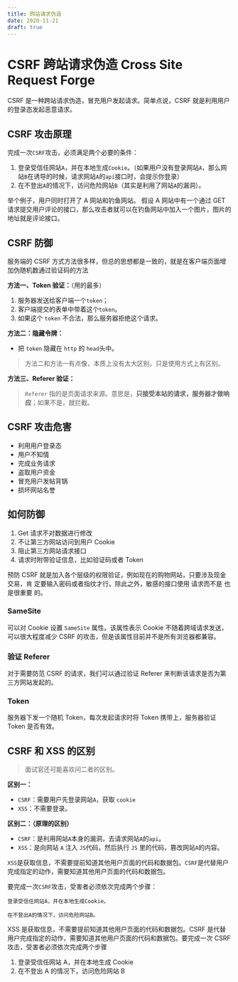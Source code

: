 ```yaml
---
title: 跨站请求伪造
date: 2020-11-21
draft: true
---
```


# CSRF 跨站请求伪造 Cross Site Request Forge

CSRF 是一种跨站请求伪造，冒充用户发起请求。简单点说，CSRF 就是利用用户的登录态发起恶意请求。

## CSRF 攻击原理

完成一次`CSRF`攻击，必须满足两个必要的条件：

1. 登录受信任网站`A`，并在本地生成`Cookie`。（如果用户没有登录网站`A`，那么网站`B`在诱导的时候，请求网站`A`的`api`接口时，会提示你登录）
2. 在不登出`A`的情况下，访问危险网站`B`（其实是利用了网站`A`的漏洞）。

举个例子，用户同时打开了 A 网站和钓鱼网站。 假设 A 网站中有一个通过 GET 请求提交用户评论的接口，那么攻击者就可以在钓鱼网站中加入一个图片，图片的地址就是评论接口。

## CSRF 防御

服务端的 CSRF 方式方法很多样，但总的思想都是一致的，就是在客户端页面增加伪随机数通过验证码的方法

**方法一、Token 验证：**（用的最多）

1. 服务器发送给客户端一个`token`；
2. 客户端提交的表单中带着这个`token`。
3. 如果这个 `token` 不合法，那么服务器拒绝这个请求。

**方法二：隐藏令牌：**

- 把 `token` 隐藏在 `http` 的 `head`头中。

> 方法二和方法一有点像，本质上没有太大区别，只是使用方式上有区别。

**方法三、Referer 验证：**

> `Referer` 指的是页面请求来源。意思是，**只接受本站的请求，服务器才做响应**；如果不是，就拦截。

## CSRF 攻击危害

- 利用用户登录态
- 用户不知情
- 完成业务请求
- 盗取用户资金
- 冒充用户发帖背锅
- 损坏网站名誉

## 如何防御

1. Get 请求不对数据进行修改
2. 不让第三方网站访问到用户 Cookie
3. 阻止第三方网站请求接口
4. 请求时附带验证信息，比如验证码或者 Token

预防 CSRF 就是加入各个层级的权限验证，例如现在的购物网站，只要涉及现金交易，肯 定要输入密码或者指纹才行。除此之外，敏感的接口使用 请求而不是 也是很重要 的。

### SameSite

可以对 Cookie 设置 `SameSite` 属性。该属性表示 Cookie 不随着跨域请求发送，可以很大程度减少 CSRF 的攻击，但是该属性目前并不是所有浏览器都兼容。

### 验证 Referer

对于需要防范 CSRF 的请求，我们可以通过验证 Referer 来判断该请求是否为第三方网站发起的。

### Token

服务器下发一个随机 Token，每次发起请求时将 Token 携带上，服务器验证 Token 是否有效。

## CSRF 和 XSS 的区别

> 面试官还可能喜欢问二者的区别。

**区别一：**

- `CSRF`：需要用户先登录网站`A`，获取 `cookie`
- `XSS`：不需要登录。

**区别二：（原理的区别）**

- `CSRF`：是利用网站`A`本身的漏洞，去请求网站`A`的`api`。
- `XSS`：是向网站 `A` 注入 `JS`代码，然后执行 `JS` 里的代码，篡改网站`A`的内容。

`XSS`是获取信息，不需要提前知道其他用户页面的代码和数据包。`CSRF`是代替用户完成指定的动作，需要知道其他用户页面的代码和数据包。

要完成一次`CSRF`攻击，受害者必须依次完成两个步骤：

```
登录受信任网站A，并在本地生成Cookie。

在不登出A的情况下，访问危险网站B。
```

XSS 是获取信息，不需要提前知道其他用户页面的代码和数据包。CSRF 是代替用户完成指定的动作，需要知道其他用户页面的代码和数据包。要完成一次 CSRF 攻击，受害者必须依次完成两个步骤

1. 登录受信任网站 A，并在本地生成 Cookie
2. 在不登出 A 的情况下，访问危险网站 B
